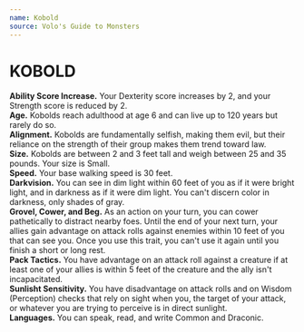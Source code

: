 ```yaml
---
name: Kobold
source: Volo's Guide to Monsters
---
```

# KOBOLD
**Ability Score Increase.** Your Dexterity score increases by 2, and your Strength score is reduced by 2.<br/>
**Age.** Kobolds reach adulthood at age 6 and can live up
to 120 years but rarely do so.<br/>
**Alignment.** Kobolds are fundamentally selfish, making them evil, but their reliance on the strength of their
group makes them trend toward law.<br/>
**Size.** Kobolds are between 2 and 3 feet tall and weigh
between 25 and 35 pounds. Your size is Small.<br/>
**Speed.** Your base walking speed is 30 feet.<br/>
**Darkvision.** You can see in dim light within 60 feet
of you as if it were bright light, and in darkness as if it
were dim light. You can't discern color in darkness, only
shades of gray.<br/>
**Grovel, Cower, and Beg.** As an action on your turn,
you can cower pathetically to distract nearby foes. Until
the end of your next turn, your allies gain advantage on
attack rolls against enemies within 10 feet of you that
can see you. Once you use this trait, you can't use it
again until you finish a short or long rest.<br/>
**Pack Tactics.** You have advantage on an attack roll
against a creature if at least one of your allies is within 5
feet of the creature and the ally isn't incapacitated.<br/>
**Sunlisht Sensitivity.** You have disadvantage on attack
rolls and on Wisdom (Perception) checks that rely on
sight when you, the target of your attack, or whatever
you are trying to perceive is in direct sunlight.<br/>
**Languages.** You can speak, read, and write Common
and Draconic. 